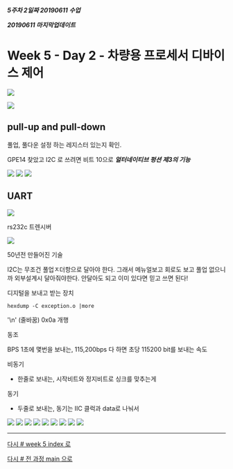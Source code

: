 ***5주차 2일짜 20190611 수업***

***20190611 마지막업데이트***

# Week 5 - Day 2 - 차량용 프로세서 디바이스 제어


![](https://d.pr/i/KAQLxD+)

![](https://d.pr/n/9p21YB+)

## pull-up and pull-down

<!-- ![](./img/0611_0920_001.png) -->

풀업, 풀다운 설정 하는 레지스터 있는지 확인.

GPE14 찾았고 I2C 로 쓰려면 비트 10으로 ***얼터네이티브 펑션 제3의 기능*** 

![](./img/0611_001.png)
![](./img/0611_002.png)
![](./img/0611_003.png)

## UART

![](./img/0611_004.png)

rs232c 트렌시버

![](./img/0611_005.png)

50년전 만들어진 기술

I2C는 무조건 풀업ㅈ더항으로 달아야 한다. 그래서 메뉴얼보고 회로도 보고 풀업 없으니까 외부설계시 달아줘야한다. 안달아도 되고 이미 있다면 믿고 쓰면 된다!

디지털을 보내고 받는 장치

`hexdump -C exception.o |more`

'\n' (줄바꿈) 0x0a 개행 

동조

BPS 1초에 몇번을 보내는, 115,200bps 다 하면 초당 115200 bit를 보내는 속도

비동기 
* 한줄로 보내는, 시작비트와 정지비트로 싱크를 맞추는게

동기
* 두줄로 보내는, 동기는 IIC 클럭과 data로 나눠서 


![](./img/0611_006.png)
![](./img/0611_008.png)
![](./img/0611_009.png)
![](./img/0611_010.png)
![](./img/0611_011.png)
![](./img/0611_012.png)
![](./img/0611_013.png)
![](./img/0611_014.png)
![](./img/0611_015.png)






<!-- ![](./img/0611_001.png)
![](./img/0611_002.png)
![](./img/0611_003.png)
![](./img/0611_004.png)
![](./img/0611_005.png)
![](./img/0611_006.png)
![](./img/0611_007.png)
![](./img/0611_008.png)
![](./img/0611_009.png)
![](./img/0611_010.png)
![](./img/0611_011.png)
![](./img/0611_012.png)
![](./img/0611_013.png)
![](./img/0611_014.png)
![](./img/0611_015.png) -->

---
[다시 # week 5 index 로](../w05.md)

[다시 # 전 과정 main 으로](../../README.md)

